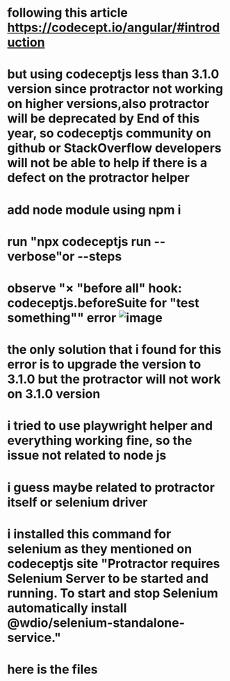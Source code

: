 # following this article https://codecept.io/angular/#introduction
# but using codeceptjs less than 3.1.0 version since protractor not working on higher versions,also protractor will be deprecated by End of this year, so codeceptjs community on github or StackOverflow developers will not be able to help if there is a defect on the protractor helper
# add node module using npm i
# run "npx codeceptjs run --verbose"or --steps
# observe "× "before all" hook: codeceptjs.beforeSuite for "test something"" error ![image](https://user-images.githubusercontent.com/25851620/158059944-9d986689-7b78-4cfd-9e4f-0391b4c15009.png)

# the only solution that i found for this error is to upgrade the version to 3.1.0 but the protractor will not work on 3.1.0 version
# i tried to use playwright helper and everything working fine, so the issue not related to node js
# i guess maybe related to protractor itself or selenium driver
# i installed this command for selenium as they mentioned on codeceptjs site "Protractor requires Selenium Server to be started and running. To start and stop Selenium automatically install @wdio/selenium-standalone-service."
# here is the files

